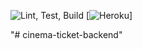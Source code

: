 ![Lint, Test, Build](https://github.com/zohresalimi/cinema-ticket-backend/workflows/Lint,%20Test,%20Build/badge.svg)
[![Heroku](http://heroku-badge.herokuapp.com/?app=cinema-ticket-backend&style=flat&svg=1)]

"# cinema-ticket-backend" 
